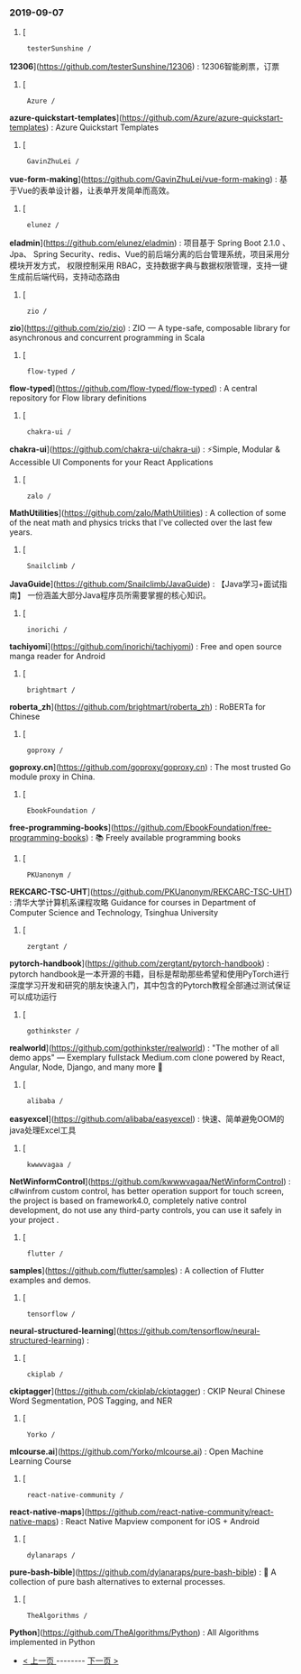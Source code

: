 ### 2019-09-07 
1. [
  

        testerSunshine /
**12306**](https://github.com/testerSunshine/12306) : 12306智能刷票，订票
1. [
  

        Azure /
**azure-quickstart-templates**](https://github.com/Azure/azure-quickstart-templates) : Azure Quickstart Templates
1. [
  

        GavinZhuLei /
**vue-form-making**](https://github.com/GavinZhuLei/vue-form-making) : 基于Vue的表单设计器，让表单开发简单而高效。
1. [
  

        elunez /
**eladmin**](https://github.com/elunez/eladmin) : 项目基于 Spring Boot 2.1.0 、 Jpa、 Spring Security、redis、Vue的前后端分离的后台管理系统，项目采用分模块开发方式， 权限控制采用 RBAC，支持数据字典与数据权限管理，支持一键生成前后端代码，支持动态路由
1. [
  

        zio /
**zio**](https://github.com/zio/zio) : ZIO — A type-safe, composable library for asynchronous and concurrent programming in Scala
1. [
  

        flow-typed /
**flow-typed**](https://github.com/flow-typed/flow-typed) : A central repository for Flow library definitions
1. [
  

        chakra-ui /
**chakra-ui**](https://github.com/chakra-ui/chakra-ui) : ⚡️Simple, Modular & Accessible UI Components for your React Applications
1. [
  

        zalo /
**MathUtilities**](https://github.com/zalo/MathUtilities) : A collection of some of the neat math and physics tricks that I've collected over the last few years.
1. [
  

        Snailclimb /
**JavaGuide**](https://github.com/Snailclimb/JavaGuide) : 【Java学习+面试指南】 一份涵盖大部分Java程序员所需要掌握的核心知识。
1. [
  

        inorichi /
**tachiyomi**](https://github.com/inorichi/tachiyomi) : Free and open source manga reader for Android
1. [
  

        brightmart /
**roberta_zh**](https://github.com/brightmart/roberta_zh) : RoBERTa for Chinese
1. [
  

        goproxy /
**goproxy.cn**](https://github.com/goproxy/goproxy.cn) : The most trusted Go module proxy in China.
1. [
  

        EbookFoundation /
**free-programming-books**](https://github.com/EbookFoundation/free-programming-books) : 📚 Freely available programming books
1. [
  

        PKUanonym /
**REKCARC-TSC-UHT**](https://github.com/PKUanonym/REKCARC-TSC-UHT) : 清华大学计算机系课程攻略 Guidance for courses in Department of Computer Science and Technology, Tsinghua University
1. [
  

        zergtant /
**pytorch-handbook**](https://github.com/zergtant/pytorch-handbook) : pytorch handbook是一本开源的书籍，目标是帮助那些希望和使用PyTorch进行深度学习开发和研究的朋友快速入门，其中包含的Pytorch教程全部通过测试保证可以成功运行
1. [
  

        gothinkster /
**realworld**](https://github.com/gothinkster/realworld) : "The mother of all demo apps" — Exemplary fullstack Medium.com clone powered by React, Angular, Node, Django, and many more 🏅
1. [
  

        alibaba /
**easyexcel**](https://github.com/alibaba/easyexcel) : 快速、简单避免OOM的java处理Excel工具
1. [
  

        kwwwvagaa /
**NetWinformControl**](https://github.com/kwwwvagaa/NetWinformControl) : c#winfrom custom control, has better operation support for touch screen, the project is based on framework4.0, completely native control development, do not use any third-party controls, you can use it safely in your project .
1. [
  

        flutter /
**samples**](https://github.com/flutter/samples) : A collection of Flutter examples and demos.
1. [
  

        tensorflow /
**neural-structured-learning**](https://github.com/tensorflow/neural-structured-learning) : 
1. [
  

        ckiplab /
**ckiptagger**](https://github.com/ckiplab/ckiptagger) : CKIP Neural Chinese Word Segmentation, POS Tagging, and NER
1. [
  

        Yorko /
**mlcourse.ai**](https://github.com/Yorko/mlcourse.ai) : Open Machine Learning Course
1. [
  

        react-native-community /
**react-native-maps**](https://github.com/react-native-community/react-native-maps) : React Native Mapview component for iOS + Android
1. [
  

        dylanaraps /
**pure-bash-bible**](https://github.com/dylanaraps/pure-bash-bible) : 📖 A collection of pure bash alternatives to external processes.
1. [
  

        TheAlgorithms /
**Python**](https://github.com/TheAlgorithms/Python) : All Algorithms implemented in Python 

- [ < 上一页 ](https://github.com/able8/github-trending-daily-record/blob/master/2019-09-06.md) -------- [ 下一页 > ](https://github.com/able8/github-trending-daily-record/blob/master/2019-09-08.md)